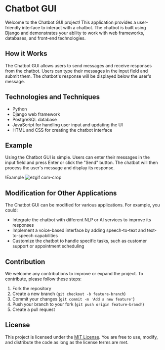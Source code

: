 # Chatbot GUI

Welcome to the Chatbot GUI project! This application provides a user-friendly interface to interact with a chatbot. The chatbot is built using Django and demonstrates your ability to work with web frameworks, databases, and front-end technologies.

## How it Works

The Chatbot GUI allows users to send messages and receive responses from the chatbot. Users can type their messages in the input field and submit them. The chatbot's response will be displayed below the user's message.

## Technologies and Techniques

- Python
- Django web framework
- PostgreSQL database
- JavaScript for handling user input and updating the UI
- HTML and CSS for creating the chatbot interface

## Example

Using the Chatbot GUI is simple. Users can enter their messages in the input field and press Enter or click the "Send" button. The chatbot will then process the user's message and display its response.

!Example
![ezgif com-crop](https://user-images.githubusercontent.com/50200471/235733649-0aaa6035-b0ce-4ec9-9434-668a5d8da3bd.gif)

## Modification for Other Applications

The Chatbot GUI can be modified for various applications. For example, you could:

- Integrate the chatbot with different NLP or AI services to improve its responses
- Implement a voice-based interface by adding speech-to-text and text-to-speech capabilities
- Customize the chatbot to handle specific tasks, such as customer support or appointment scheduling

## Contribution

We welcome any contributions to improve or expand the project. To contribute, please follow these steps:

1. Fork the repository
2. Create a new branch (`git checkout -b feature-branch`)
3. Commit your changes (`git commit -m 'Add a new feature'`)
4. Push your branch to your fork (`git push origin feature-branch`)
5. Create a pull request

## License

This project is licensed under the [MIT License](https://choosealicense.com/licenses/mit/). You are free to use, modify, and distribute the code as long as the license terms are met.
